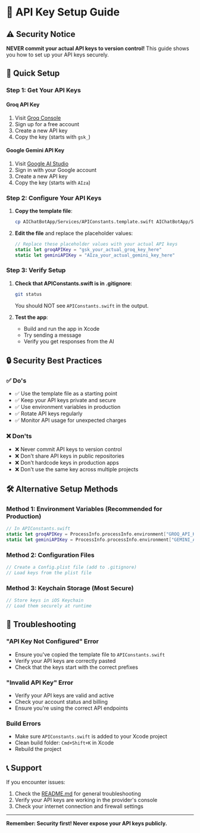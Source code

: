 # 🔑 API Key Setup Guide

## ⚠️ Security Notice
**NEVER commit your actual API keys to version control!** This guide shows you how to set up your API keys securely.

## 🚀 Quick Setup

### Step 1: Get Your API Keys

#### Groq API Key
1. Visit [Groq Console](https://console.groq.com/)
2. Sign up for a free account
3. Create a new API key
4. Copy the key (starts with `gsk_`)

#### Google Gemini API Key
1. Visit [Google AI Studio](https://makersuite.google.com/app/apikey)
2. Sign in with your Google account
3. Create a new API key
4. Copy the key (starts with `AIza`)

### Step 2: Configure Your API Keys

1. **Copy the template file**:
   ```bash
   cp AIChatBotApp/Services/APIConstants.template.swift AIChatBotApp/Services/APIConstants.swift
   ```

2. **Edit the file** and replace the placeholder values:
   ```swift
   // Replace these placeholder values with your actual API keys
   static let groqAPIKey = "gsk_your_actual_groq_key_here"
   static let geminiAPIKey = "AIza_your_actual_gemini_key_here"
   ```

### Step 3: Verify Setup

1. **Check that APIConstants.swift is in .gitignore**:
   ```bash
   git status
   ```
   You should NOT see `APIConstants.swift` in the output.

2. **Test the app**:
   - Build and run the app in Xcode
   - Try sending a message
   - Verify you get responses from the AI

## 🔒 Security Best Practices

### ✅ Do's
- ✅ Use the template file as a starting point
- ✅ Keep your API keys private and secure
- ✅ Use environment variables in production
- ✅ Rotate API keys regularly
- ✅ Monitor API usage for unexpected charges

### ❌ Don'ts
- ❌ Never commit API keys to version control
- ❌ Don't share API keys in public repositories
- ❌ Don't hardcode keys in production apps
- ❌ Don't use the same key across multiple projects

## 🛠️ Alternative Setup Methods

### Method 1: Environment Variables (Recommended for Production)
```swift
// In APIConstants.swift
static let groqAPIKey = ProcessInfo.processInfo.environment["GROQ_API_KEY"] ?? ""
static let geminiAPIKey = ProcessInfo.processInfo.environment["GEMINI_API_KEY"] ?? ""
```

### Method 2: Configuration Files
```swift
// Create a Config.plist file (add to .gitignore)
// Load keys from the plist file
```

### Method 3: Keychain Storage (Most Secure)
```swift
// Store keys in iOS Keychain
// Load them securely at runtime
```

## 🚨 Troubleshooting

### "API Key Not Configured" Error
- Ensure you've copied the template file to `APIConstants.swift`
- Verify your API keys are correctly pasted
- Check that the keys start with the correct prefixes

### "Invalid API Key" Error
- Verify your API keys are valid and active
- Check your account status and billing
- Ensure you're using the correct API endpoints

### Build Errors
- Make sure `APIConstants.swift` is added to your Xcode project
- Clean build folder: `Cmd+Shift+K` in Xcode
- Rebuild the project

## 📞 Support

If you encounter issues:
1. Check the [README.md](../README.md) for general troubleshooting
2. Verify your API keys are working in the provider's console
3. Check your internet connection and firewall settings

---

**Remember: Security first! Never expose your API keys publicly.** 